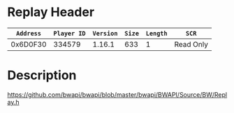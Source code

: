 # Replay Header

| `Address` | `Player ID` | `Version` | `Size` | `Length` | `SCR` |
| ---------- | ----------- | --------- | ------ | -------- | ---- |
| 0x6D0F30 | 334579 | 1.16.1 | 633 | 1 | Read Only |

# Description

https://github.com/bwapi/bwapi/blob/master/bwapi/BWAPI/Source/BW/Replay.h